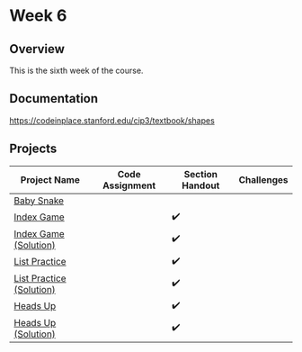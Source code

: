 # Week 6

## Overview

This is the sixth week of the course.

## Documentation

https://codeinplace.stanford.edu/cip3/textbook/shapes


## Projects

| Project Name                                                           | Code Assignment    | Section Handout    | Challenges |
| ---------------------------------------------------------------------- | ------------------ | ------------------ | ---------- |
| [Baby Snake](./baby-snake.py)                                              |  |                    |            |
| [Index Game](./sections/index-game.py)                               |                    | :heavy_check_mark: |            |
| [Index Game (Solution)](./sections/index-game-solution.py)           |                    | :heavy_check_mark: |            |
| [List Practice](./sections/list-practice.py)                               |                    | :heavy_check_mark: |            |
| [List Practice (Solution)](./sections/list-practice-solution.py)           |                    | :heavy_check_mark: |            |
| [Heads Up](./sections/heads-up.py)                               |                    | :heavy_check_mark: |            |
| [Heads Up (Solution)](./sections/heads-up-solution.py)           |                    | :heavy_check_mark: |            |
